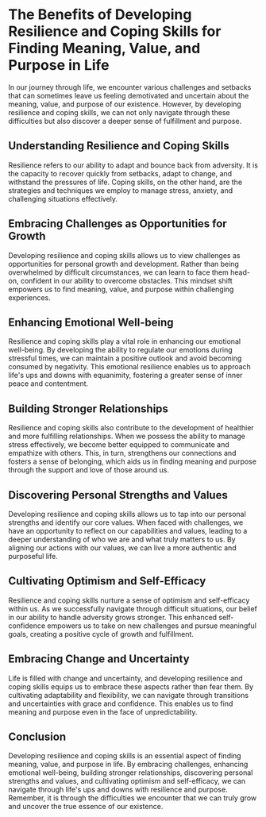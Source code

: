 # The Benefits of Developing Resilience and Coping Skills for Finding Meaning, Value, and Purpose in Life

In our journey through life, we encounter various challenges and setbacks that can sometimes leave us feeling demotivated and uncertain about the meaning, value, and purpose of our existence. However, by developing resilience and coping skills, we can not only navigate through these difficulties but also discover a deeper sense of fulfillment and purpose.

## Understanding Resilience and Coping Skills

Resilience refers to our ability to adapt and bounce back from adversity. It is the capacity to recover quickly from setbacks, adapt to change, and withstand the pressures of life. Coping skills, on the other hand, are the strategies and techniques we employ to manage stress, anxiety, and challenging situations effectively.

## Embracing Challenges as Opportunities for Growth

Developing resilience and coping skills allows us to view challenges as opportunities for personal growth and development. Rather than being overwhelmed by difficult circumstances, we can learn to face them head-on, confident in our ability to overcome obstacles. This mindset shift empowers us to find meaning, value, and purpose within challenging experiences.

## Enhancing Emotional Well-being

Resilience and coping skills play a vital role in enhancing our emotional well-being. By developing the ability to regulate our emotions during stressful times, we can maintain a positive outlook and avoid becoming consumed by negativity. This emotional resilience enables us to approach life's ups and downs with equanimity, fostering a greater sense of inner peace and contentment.

## Building Stronger Relationships

Resilience and coping skills also contribute to the development of healthier and more fulfilling relationships. When we possess the ability to manage stress effectively, we become better equipped to communicate and empathize with others. This, in turn, strengthens our connections and fosters a sense of belonging, which aids us in finding meaning and purpose through the support and love of those around us.

## Discovering Personal Strengths and Values

Developing resilience and coping skills allows us to tap into our personal strengths and identify our core values. When faced with challenges, we have an opportunity to reflect on our capabilities and values, leading to a deeper understanding of who we are and what truly matters to us. By aligning our actions with our values, we can live a more authentic and purposeful life.

## Cultivating Optimism and Self-Efficacy

Resilience and coping skills nurture a sense of optimism and self-efficacy within us. As we successfully navigate through difficult situations, our belief in our ability to handle adversity grows stronger. This enhanced self-confidence empowers us to take on new challenges and pursue meaningful goals, creating a positive cycle of growth and fulfillment.

## Embracing Change and Uncertainty

Life is filled with change and uncertainty, and developing resilience and coping skills equips us to embrace these aspects rather than fear them. By cultivating adaptability and flexibility, we can navigate through transitions and uncertainties with grace and confidence. This enables us to find meaning and purpose even in the face of unpredictability.

## Conclusion

Developing resilience and coping skills is an essential aspect of finding meaning, value, and purpose in life. By embracing challenges, enhancing emotional well-being, building stronger relationships, discovering personal strengths and values, and cultivating optimism and self-efficacy, we can navigate through life's ups and downs with resilience and purpose. Remember, it is through the difficulties we encounter that we can truly grow and uncover the true essence of our existence.
